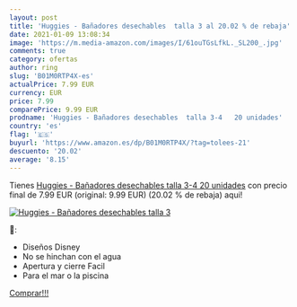 ```yaml
---
layout: post
title: 'Huggies - Bañadores desechables  talla 3 al 20.02 % de rebaja'
date: 2021-01-09 13:08:34
image: 'https://m.media-amazon.com/images/I/61ouTGsLfkL._SL200_.jpg'
comments: true
category: ofertas
author: ring
slug: 'B01M0RTP4X-es'
actualPrice: 7.99 EUR
currency: EUR
price: 7.99
comparePrice: 9.99 EUR
prodname: 'Huggies - Bañadores desechables  talla 3-4   20 unidades'
country: 'es'
flag: '🇪🇸'
buyurl: 'https://www.amazon.es/dp/B01M0RTP4X/?tag=tolees-21'
descuento: '20.02'
average: '8.15'
---
```


Tienes [Huggies - Bañadores desechables  talla 3-4   20 unidades](https://www.amazon.es/dp/B01M0RTP4X/?tag=tolees-21) con precio final de  7.99 EUR (original: 9.99 EUR) (20.02 %  de rebaja) aqui!

[![Huggies - Bañadores desechables  talla 3](https://m.media-amazon.com/images/I/61ouTGsLfkL._SL200_.jpg)](https://www.amazon.es/dp/B01M0RTP4X/?tag=tolees-21)

🔎:

- Diseños Disney
- No se hinchan con el agua
- Apertura y cierre Facil
- Para el mar o la piscina

[Comprar!!!](https://www.amazon.es/dp/B01M0RTP4X/?tag=tolees-21)
